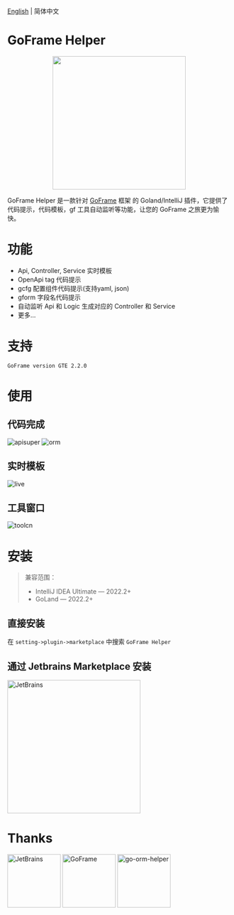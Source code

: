 [English](./README.md) | 简体中文

# GoFrame Helper

<div align=center>
<img src="https://github.com/oldme-git/GoFrame-Helper/assets/45782393/557a15f9-0f89-4cfe-8b77-d01fd486cc4c" width="300"/>
</div>

<!-- Plugin description -->

GoFrame Helper 是一款针对 [GoFrame](https://github.com/gogf/gf) 框架 的 Goland/IntelliJ 插件，它提供了代码提示，代码模板，gf 工具自动监听等功能，让您的 GoFrame 之旅更为愉快。

# 功能
- Api, Controller, Service 实时模板
- OpenApi tag 代码提示
- gcfg 配置组件代码提示(支持yaml, json)
- gform 字段名代码提示
- 自动监听 Api 和 Logic 生成对应的 Controller 和 Service
- 更多...

# 支持
```
GoFrame version GTE 2.2.0
```

<!-- Plugin description end -->

# 使用
## 代码完成
![apisuper](https://github.com/oldme-git/GoFrame-Helper/assets/45782393/7fd92ab1-036c-457f-b302-1ff489f3f6d3)
![orm](https://github.com/oldme-git/GoFrame-Helper/assets/45782393/f27e5c1d-84dd-4ac0-a82e-0a34bc3f3f6d)

## 实时模板
![live](https://github.com/oldme-git/GoFrame-Helper/assets/45782393/32c1f373-849e-4fc4-9cd9-ed7acf7c22a6)

## 工具窗口
![toolcn](https://github.com/oldme-git/GoFrame-Helper/assets/45782393/3a56ebb6-eb42-489d-8a05-6604dae9ed13)

# 安装
> 兼容范围：
> - IntelliJ IDEA Ultimate — 2022.2+
> - GoLand — 2022.2+

## 直接安装
在 `setting->plugin->marketplace` 中搜索 `GoFrame Helper` 

## 通过 Jetbrains Marketplace 安装
<a href="https://plugins.jetbrains.com/plugin/23324-goframe-helper"><img src="https://github.com/oldme-git/GoFrame-Helper/assets/45782393/7523fe23-e482-4e7c-be11-c2020da8cee6" alt="JetBrains" width="300"/></a>

# Thanks
<a href="https://www.jetbrains.com/?from=GoFrame-Helper"><img src="https://github.com/oldme-git/GoFrame-Helper/assets/45782393/d4ffc9ea-7179-4e9e-af76-d8de04a5449f" height="120" alt="JetBrains"/></a>
<a href="https://goframe.org/?from=GoFrame-Helper"><img src="https://github.com/oldme-git/GoFrame-Helper/assets/45782393/d02011ec-18f9-4f8a-9e85-57be3b72339b" height="120" alt="GoFrame"/></a>
<a href="https://github.com/maiqingqiang/go-orm-helper/?from=GoFrame-Helper"><img src="https://github.com/oldme-git/GoFrame-Helper/assets/45782393/4d74e6af-9fb2-4c4d-aa8b-75a102a0aa1b" height="120" alt="go-orm-helper"/></a>